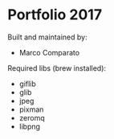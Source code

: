 # Portfolio 2017

Built and maintained by:
  * Marco Comparato
  
  
Required libs (brew installed):
* giflib
* glib
* jpeg
* pixman
* zeromq
* libpng
